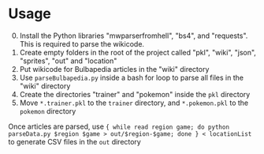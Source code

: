 # Usage
0. Install the Python libraries "mwparserfromhell", "bs4", and "requests".  This is required to parse the wikicode.
1. Create empty folders in the root of the project called "pkl", "wiki", "json", "sprites", "out" and "location"
2. Put wikicode for Bulbapedia articles in the "wiki" directory
3. Use `parseBulbapedia.py` inside a bash for loop to parse all files in the "wiki" directory
4. Create the directories "trainer" and "pokemon" inside the `pkl` directory
5. Move `*.trainer.pkl` to the `trainer` directory, and `*.pokemon.pkl` to the `pokemon` directory


Once articles are parsed, use
`{ while read region game; do python parseData.py $region $game > out/$region-$game; done } < locationList`
to generate CSV files in the `out` directory
